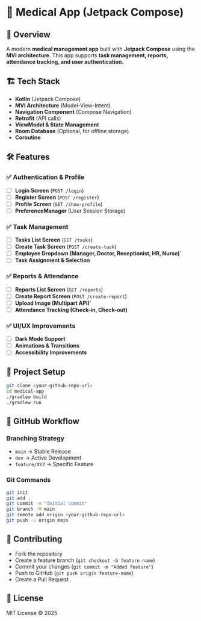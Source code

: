 # 📌 Medical App (Jetpack Compose)

## 🚀 Overview
A modern **medical management app** built with **Jetpack Compose** using the **MVI architecture**. This app supports **task management, reports, attendance tracking, and user authentication.**

## 🏗 Tech Stack
- **Kotlin** (Jetpack Compose)
- **MVI Architecture** (Model-View-Intent)
- **Navigation Component** (Compose Navigation)
- **Retrofit** (API calls)
- **ViewModel & State Management**
- **Room Database** (Optional, for offline storage)
- **Coroutine** 

## 🛠 Features
### ✅ Authentication & Profile
- [ ] **Login Screen** (`POST /login`)
- [ ] **Register Screen** (`POST /register`)
- [ ] **Profile Screen** (`GET /show-profile`)
- [ ] **PreferenceManager** (User Session Storage)

### ✅ Task Management
- [ ] **Tasks List Screen** (`GET /tasks`)
- [ ] **Create Task Screen** (`POST /create-task`)
- [ ] **Employee Dropdown (Manager, Doctor, Receptionist, HR, Nurse)`**
- [ ] **Task Assignment & Selection**

### ✅ Reports & Attendance
- [ ] **Reports List Screen** (`GET /reports`)
- [ ] **Create Report Screen** (`POST /create-report`)
- [ ] **Upload Image (Multipart API)`**
- [ ] **Attendance Tracking (Check-in, Check-out)**

### ✅ UI/UX Improvements
- [ ] **Dark Mode Support**
- [ ] **Animations & Transitions**
- [ ] **Accessibility Improvements**

## 📌 Project Setup
```sh
git clone <your-github-repo-url>
cd medical-app
./gradlew build
./gradlew run
```

## 📍 GitHub Workflow
### Branching Strategy
- `main` → Stable Release
- `dev` → Active Development
- `feature/XYZ` → Specific Feature

### Git Commands
```sh
git init
git add .
git commit -m "Initial commit"
git branch -M main
git remote add origin <your-github-repo-url>
git push -u origin main
```

## 📢 Contributing
- Fork the repository
- Create a feature branch (`git checkout -b feature-name`)
- Commit your changes (`git commit -m "Added feature"`)
- Push to GitHub (`git push origin feature-name`)
- Create a Pull Request

## 📄 License
MIT License © 2025
